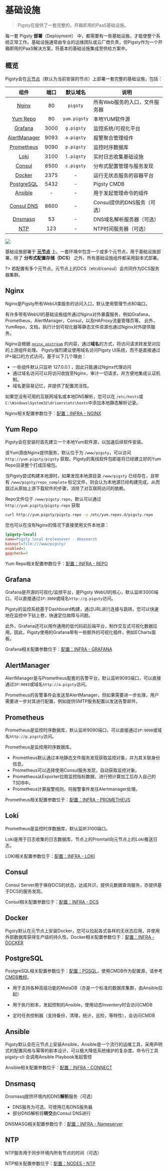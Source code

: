 # 基础设施

> Pigsty在提供了一套完整的，开箱即用的PaaS基础设施。

每一套 Pigsty **部署**（Deployment） 中，都需要有一些基础设施，才能使整个系统正常工作。基础设施通常由专业的运维团队或云厂商负责，但Pigsty作为一个开箱即用的PaaS解决方案，将基本的基础设施集成至供给方案中。



## 概览

Pigsty会在[元节点](c-nodes.md#元节点)（默认为当前安装的节点）上部署一套完整的基础设施，包括：

|     组件     | 端口 |   默认域名   | 说明                        |
| :----------: | :--: | :----------: | --------------------------- |
| [Nginx](#Nginx) |  80  |   `pigsty`   | 所有Web服务的入口，文件服务器 |
| [Yum Repo](#Yum-Repo) |  80  | `yum.pigsty` | 本地YUM软件源               |
| [Grafana](#Grafana) | 3000 |  `g.pigsty`  | 监控系统/可视化平台         |
| [AlertManager](#AlertManager) | 9093 |  `a.pigsty`  | 报警聚合管理组件            |
| [Prometheus](#Prometheus) | 9090 |  `p.pigsty`  | 监控时序数据库              |
| [Loki](#Loki) | 3100 |  `l.pigsty`  | 实时日志收集基础设施        |
| [Consul](#Consul) | 8500 |  `c.pigsty`  | 分布式配置管理与服务发现    |
| [Docker](#Docker) | 2375 |      -       | 运行无状态服务的容器平台    |
| [PostgreSQL](#PostgreSQL) | 5432 |      -       | Pigsty CMDB                 |
| [Ansible](#Ansible) |  -   |      -       | 用于发起管理命令的组件      |
| [Consul DNS](#Consul) | 8600 |      -       | Consul提供的DNS服务（可选） |
| [Dnsmasq](#Dnsmasq) |  53  |      -       | DNS域名解析服务器（可选）   |
| [NTP](#NTP) | 123  |      -       | NTP时间服务器（可选）       |

![](../_media/INFRA.gif)

基础设施部署于 [**元节点**](#元节点) 上。一套环境中包含一个或多个元节点，用于基础设施部署。除了 **分布式配置存储（DCS）** 之外，所有基础设施组件都采用副本式部署。

?> 若配置有多个元节点，元节点上的DCS（etcd/consul）会共同作为DCS服务器集群。





## Nginx

Nginx是Pigsty所有WebUI类服务的访问入口，默认使用管理节点80端口。

有许多带有WebUI的基础设施组件通过Nginx对外暴露服务，例如Grafana，Prometheus，AlertManager，Consul，以及HAProxy流量管理页等。
此外，YumRepo，文档，执行计划可视化器等静态文件资源也通过Nginx对外提供服务。

Nginx会根据 [`nginx_upstream`](v-infra.md) 的内容，通过**域名**的方式，将访问请求转发至对应的上游组件处理。
Pigsty强烈建议使用域名访问Pigsty UI系统，而不是直接通过IP+端口的方式访问，基于以下几个理由：
* 一些组件默认只监听 127.0.0.1 ，因此只能通过Nginx代理访问
* 通过域名访问可以将访问收拢至Nginx，审计一切请求，并方便地集成认证机制。
* 域名更容易记忆，并提供了配置灵活性。

如果您没有可用的互联网域名或本地DNS解析，您可以在 `/etc/hosts`或`C:\Windows\System32\drivers\etc\hosts`中添加本地静态解析记录。

Nginx相关配置参数位于：[配置：INFRA - NGINX](v-infra.md#NGINX)





## Yum Repo

Pigsty会在安装时首先建立一个本地Yum软件源，以加速后续软件安装。

该Yum源由Nginx提供服务，默认位于为 `/www/pigsty`，可以访问 `http://yum.pigsty/pigsty` 获取。Pigsty的离线软件包即是将已经建立好的Yum Repo目录整个打成压缩包。

当Pigsty尝试构建本地源时，如果发现本地源目录 `/www/pigsty` 已经存在，且带有 `/www/pigsty/repo_complete` 标记文件，则会认为本地源已经构建完成，从而跳过从原始上游下载软件的步骤，消除了对互联网访问的依赖。

Repo文件位于 `/www/pigsty.repo`，默认可以通过`http://yum.pigsty/pigsty.repo` 获取

```bash
curl http://yum.pigsty/pigsty.repo -o /etc/yum.repos.d/pigsty.repo
```

您也可以在没有Nginx的情况下直接使用文件本地源：

```ini
[pigsty-local]
name=Pigsty local $releasever - $basearch
baseurl=file:///www/pigsty/
enabled=1
gpgcheck=0
```

Yum Repo相关配置参数位于：[配置：INFRA - REPO](v-infra.md#REPO)



## Grafana

Grafana是开源的可视化/监控平台，是Pigsty WebUI的核心，默认监听3000端口，可以直接通过`IP:3000`或域名`http://g.pigsty`访问。

Pigsty的监控系统基于Dashboard构建，通过URL进行连接与跳转。您可以快速地在监控中下钻上卷，快速定位故障与问题。

此外，Grafana还可以用作通用的低代码前后端平台，制作交互式可视化数据应用。因此，Pigsty使用的Grafana带有一些额外的可视化插件，例如ECharts面板。


Grafana相关配置参数位于：[配置：INFRA - GRAFANA](v-infra.md#GRAFANA)



## AlertManager

AlertManager是与Prometheus配套的告警平台，默认监听9093端口，可以直接通过`IP:9093`或域名`http://a.pigsty`访问。

Prometheus的告警事件会发送至AlertManager，但如果需要进一步处理，用户需要进一步对其进行配置，例如提供SMTP服务配置以发送告警邮件。




## Prometheus

Prometheus是监控时序数据库，默认监听9090端口，可以直接通过`IP:9090`或域名`http://p.pigsty`访问。

Prometheus是监控用时序数据库。

* Prometheus默认通过本地静态文件服务发现获取监控对象，并为其关联身份信息。
* Prometheus可以选择使用Consul服务发现，自动获取监控对象。
* Prometheus从Exporter拉取监控指标数据，进行预计算加工后存入自己的TSDB中。
* Prometheus计算报警规则，将报警事件发往Alertmanager处理。

Prometheus相关配置参数位于：[配置：INFRA - PROMETHEUS](v-infra.md#PROMETHEUS)




## Loki

Prometheus是监控时序数据库，默认监听3100端口。

Loki是用于日志收集的日志数据库，节点上的Promtail向元节点上的Loki推送日志。

LOKI相关配置参数位于：[配置：INFRA - LOKI](v-infra.md#LOKI)




## Consul

Consul Server用于保存DCS的状态，达成共识，提供元数据查询服务，亦提供基于DCS的服务发现。

Consul相关配置参数位于：[配置：INFRA - DCS](v-infra.md#DCS)



## Docker

Pigsty默认在元节点上安装Docker，您可以拉起各式各样的无状态应用，并使用外部数据库获得生产级的持久性。Docker相关配置参数位于：[配置：INFRA - DOCKER](v-infra.md#DOCKER)




## PostgreSQL

PostgreSQL相关配置参数位于：[配置：PGSQL](v-infra.md#PGSQL)，使用CMDB作为配置源，请参考[CMDB教程](t-cmdb.md)。

* 用于支持各种高级功能的MetaDB（亦是一个标准的数据库集群，由Ansible拉起）

* 用于执行剧本，发起控制的Ansible，使用动态Inventory时会访问CMDB
* 定时任务控制器（支持备份，清理，统计，巡检，等特性），会访问CMDB



## Ansible

Pigsty默认会在元节点上安装Ansible，Ansible是一个流行的运维工具，采用声明式的配置风格与幂等的剧本设计，可以极大降低系统维护的复杂度。命令行工具 pigsty-cli 会调用Ansible Playbook发起管控

Ansible相关配置参数位于：[配置：INFRA - CONNECT](v-infra.md#CONNECT)



## Dnsmasq

Dnsmasq提供环境内的DNS**解析**服务（可选）

* DNS服务为可选，可使用已有DNS服务器
* 部分DNS解析将**转交**由Consul DNS进行

DNSMASQ相关配置参数位于：[配置：INFRA - Nameserver](v-infra.md#NAMESERVER)



## NTP

NTP服务用于同步环境内所有节点的时间（可选）

NTP相关配置参数位于：[配置：NODES - NTP](v-infra.md#NTP)


